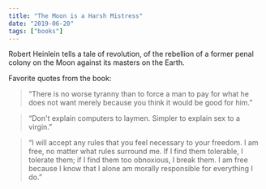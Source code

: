 ```yaml
---
title: "The Moon is a Harsh Mistress"
date: "2019-06-20"
tags: ["books"]
---
```


Robert Heinlein tells a tale of revolution, of the rebellion of a former penal colony on the Moon against its masters on the Earth.

Favorite quotes from the book:

> “There is no worse tyranny than to force a man to pay for what he does not want merely because you think it would be good for him.”

> “Don't explain computers to laymen. Simpler to explain sex to a virgin.”

> “I will accept any rules that you feel necessary to your freedom. I am free, no matter what rules surround me. If I find them tolerable, I tolerate them; if I find them too obnoxious, I break them. I am free because I know that I alone am morally responsible for everything I do.”
